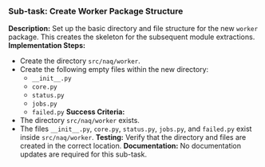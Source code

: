 ### Sub-task: Create Worker Package Structure
**Description:** Set up the basic directory and file structure for the new `worker` package. This creates the skeleton for the subsequent module extractions.
**Implementation Steps:**
- Create the directory `src/naq/worker`.
- Create the following empty files within the new directory:
  - `__init__.py`
  - `core.py`
  - `status.py`
  - `jobs.py`
  - `failed.py`
**Success Criteria:**
- The directory `src/naq/worker` exists.
- The files `__init__.py`, `core.py`, `status.py`, `jobs.py`, and `failed.py` exist inside `src/naq/worker`.
**Testing:** Verify that the directory and files are created in the correct location.
**Documentation:** No documentation updates are required for this sub-task.